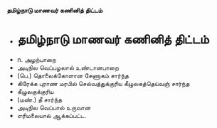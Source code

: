 **தமிழ்நாடு மாணவர் கணினித் திட்டம்**
- # தமிழ்நாடு மாணவர் கணினித் திட்டம்
- n. அழற்பாறை
- அடிநில வெப்பழலால் உண்டானபாறை
- (பெ.) தொலைக்கோளான சேணாகம் சார்ந்த
- கிரேக்க புராண மரபில் செல்வத்துக்குரிய கீழுலகத்தெய்வஞ் சார்ந்த
- கீழுலகுக்குரிய
- (மண்.) தீ சார்ந்த
- அடிநில வெப்பால் உருவான
- எரிமலையால் ஆக்கப்பட்ட.

